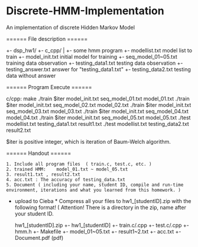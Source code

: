 # Discrete-HMM-Implementation
An implementation of discrete Hidden Markov Model



====== File description ======

+- dsp_hw1/
   +-  c_cpp/
   |     +-                    some hmm program
   +-  modellist.txt           model list to train
   +-  model_init.txt          initial model for training
   +-  seq_model_01~05.txt     training data observation
   +-  testing_data1.txt       testing data  observation
   +-  testing_answer.txt      answer for "testing_data1.txt"
   +-  testing_data2.txt       testing data without answer

====== Program Execute ======

c/cpp:
 make
 ./train $iter model_init.txt seq_model_01.txt model_01.txt
 ./train $iter model_init.txt seq_model_02.txt model_02.txt
 ./train $iter model_init.txt seq_model_03.txt model_03.txt
 ./train $iter model_init.txt seq_model_04.txt model_04.txt
 ./train $iter model_init.txt seq_model_05.txt model_05.txt
 ./test modellist.txt testing_data1.txt result1.txt
 ./test modellist.txt testing_data2.txt result2.txt

$iter is positive integer, which is iteration of Baum-Welch algorithm.

====== Handout  ======

    1. Include all program files  ( train.c, test.c, etc. )
    2. trained HMM:    model_01.txt ~ model_05.txt
    3. result1.txt , result2.txt
    4. acc.txt : The accuracy of testing_data.txt
    5. Document ( including your name, student ID, compile and run-time environment, iterations and what you learned from this homework. )


  * upload to Cieba *
     Compress all your files to hw1_[studentID].zip
     with the following format! ( Attention! There is a directory in the zip, name after your student ID.

     hw1_[studentID].zip
     +- hw1_[studentID]
        +- train.c/.cpp
        +- test.c/.cpp
     +- hmm.h
        +- Makefile
        +- model_01~05.txt
        +- result1~2.txt 
        +- acc.txt
        +- Document.pdf (pdf)